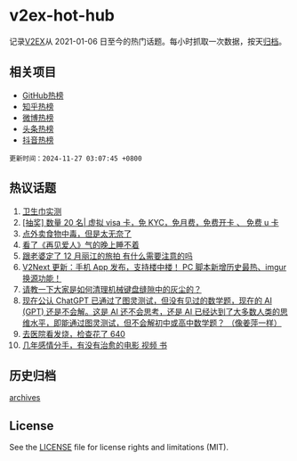 # v2ex-hot-hub

 记录[V2EX](https://www.v2ex.com/)从 2021-01-06 日至今的热门话题。每小时抓取一次数据，按天[归档](archives)。
 
 ## 相关项目

- [GitHub热榜](https://github.com/lonnyzhang423/github-hot-hub)
- [知乎热榜](https://github.com/lonnyzhang423/zhihu-hot-hub)
- [微博热榜](https://github.com/lonnyzhang423/weibo-hot-hub)
- [头条热榜](https://github.com/lonnyzhang423/toutiao-hot-hub)
- [抖音热榜](https://github.com/lonnyzhang423/douyin-hot-hub)


 `更新时间：2024-11-27 03:07:45 +0800`

## 热议话题

1. [卫生巾实测](https://www.v2ex.com/t/1092629)
1. [[抽奖] 数量 20 名| 虚拟 visa 卡，免 KYC，免月费，免费开卡 、 免费 u 卡](https://www.v2ex.com/t/1092810)
1. [点外卖食物中毒，但是太无奈了](https://www.v2ex.com/t/1092725)
1. [看了《再见爱人》气的晚上睡不着](https://www.v2ex.com/t/1092641)
1. [跟老婆定了 12 月丽江的旅拍 有什么需要注意的吗](https://www.v2ex.com/t/1092660)
1. [V2Next 更新：手机 App 发布，支持楼中楼！ PC 脚本新增历史最热、imgur 换源功能！](https://www.v2ex.com/t/1092623)
1. [请教一下大家是如何清理机械键盘缝隙中的灰尘的？](https://www.v2ex.com/t/1092625)
1. [现在公认 ChatGPT 已通过了图灵测试，但没有见过的数学题，现在的 AI (GPT) 还是不会解。这是 AI 还不会思考，还是 AI 已经达到了大多数人类的思维水平，即能通过图灵测试，但不会解初中或高中数学题？ （像姜萍一样）](https://www.v2ex.com/t/1092630)
1. [去医院看发烧，检查花了 640](https://www.v2ex.com/t/1092795)
1. [几年感情分手，有没有治愈的电影 视频 书](https://www.v2ex.com/t/1092747)

## 历史归档

[archives](archives)

## License

See the [LICENSE](LICENSE) file for license rights and limitations (MIT).
